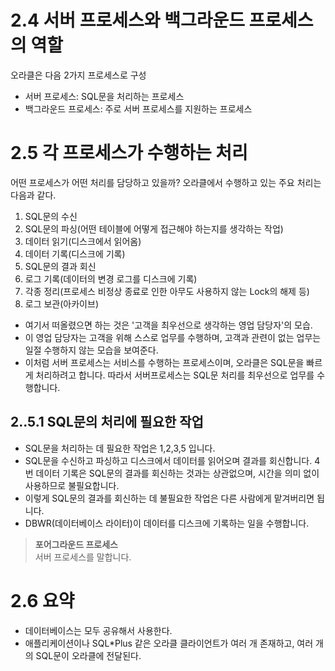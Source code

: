 # 2.4 서버 프로세스와 백그라운드 프로세스의 역할

오라클은 다음 2가지 프로세스로 구성
- 서버 프로세스: SQL문을 처리하는 프로세스
- 백그라운드 프로세스: 주로 서버 프로세스를 지원하는 프로세스

# 2.5 각 프로세스가 수행하는 처리

어떤 프로세스가 어떤 처리를 담당하고 있을까? 오라클에서 수행하고 있는 주요 처리는 다음과 같다.

1. SQL문의 수신
2. SQL문의 파싱(어떤 테이블에 어떻게 접근해야 하는지를 생각하는 작업)
3. 데이터 읽기(디스크에서 읽어옴)
4. 데이터 기록(디스크에 기록)
5. SQL문의 결과 회신
6. 로그 기록(데이터의 변경 로그를 디스크에 기록)
7. 각종 정리(프로세스 비정상 종료로 인한 아무도 사용하지 않는 Lock의 해제 등)
8. 로그 보관(아카이브)

* 여기서 떠올렸으면 하는 것은 '고객을 최우선으로 생각하는 영업 담당자'의 모습.
* 이 영업 담당자는 고객을 위해 스스로 업무를 수행하며, 고객과 관련이 없는 업무는 일절 수행하지 않는 모습을 보여준다.
* 이처럼 서버 프로세스는 서비스를 수행하는 프로세스이며, 오라클은 SQL문을 빠르게 처리하려고 합니다. 따라서 서버프로세스는 SQL문 처리를 최우선으로 업무를 수행합니다.

## 2..5.1 SQL문의 처리에 필요한 작업
- SQL문을 처리하는 데 필요한 작업은 1,2,3,5 입니다.
- SQL문을 수신하고 파싱하고 디스크에서 데이터를 읽어오며 결과를 회신합니다. 4번 데이터 기록은 SQL문의 결과를 회신하는 것과는 상관없으며, 시간을 의미 없이 사용하므로 불필요합니다.
- 이렇게 SQL문의 결과를 회신하는 데 불필요한 작업은 다른 사람에게 맡겨버리면 됩니다.
- DBWR(데이터베이스 라이터)이 데이터를 디스크에 기록하는 일을 수행합니다.

> **포어그라운드 프로세스**
> <br> 서버 프로세스를 말합니다.


# 2.6 요약
- 데이터베이스는 모두 공유해서 사용한다.
- 애플리케이션이나 SQL*Plus 같은 오라클 클라이언트가 여러 개 존재하고, 여러 개의 SQL문이 오라클에 전달된다.
